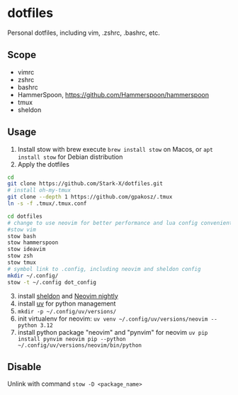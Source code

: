 # dotfiles

Personal dotfiles, including vim, .zshrc, .bashrc, etc.

## Scope

- vimrc
- zshrc
- bashrc
- HammerSpoon, <https://github.com/Hammerspoon/hammerspoon>
- tmux
- sheldon

## Usage

1. Install stow with brew
execute `brew install stow` on Macos, or `apt install stow` for Debian distribution
2. Apply the dotfiles

``` bash
cd
git clone https://github.com/Stark-X/dotfiles.git
# install oh-my-tmux
git clone --depth 1 https://github.com/gpakosz/.tmux
ln -s -f .tmux/.tmux.conf

cd dotfiles
# change to use neovim for better performance and lua config convenient
#stow vim
stow bash
stow hammerspoon
stow ideavim
stow zsh
stow tmux
# symbol link to .config, including neovim and sheldon config
mkdir ~/.config/
stow -t ~/.config dot_config
```

3. install [sheldon](https://github.com/rossmacarthur/sheldon) and [Neovim nightly](https://github.com/neovim/neovim/wiki/Installing-Neovim#install-from-package)
4. install [uv](https://github.com/astral-sh/uv?tab=readme-ov-file#installation) for python management
  1. `mkdir -p ~/.config/uv/versions/`
  2. init virtualenv for neovim: `uv venv ~/.config/uv/versions/neovim --python 3.12`
  3. install python package "neovim" and "pynvim" for neovim `uv pip install pynvim neovim pip --python ~/.config/uv/versions/neovim/bin/python`

## Disable

Unlink with command `stow -D <package_name>`
